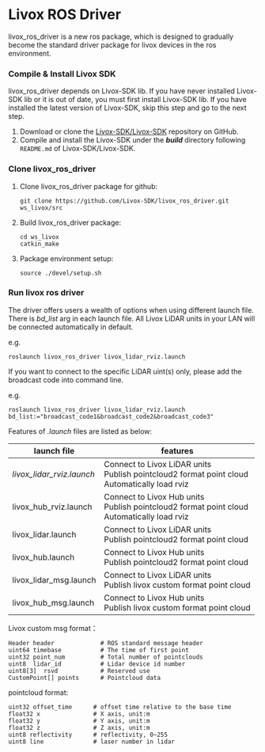 # Livox ROS Driver

livox_ros_driver is a new ros package, which is designed to gradually become the standard driver package for livox devices in the ros environment.

### Compile & Install Livox SDK

livox_ros_driver depends on Livox-SDK lib. If you have never installed Livox-SDK lib or it is out of date, you must first install Livox-SDK lib. If you have installed the latest version of Livox-SDK, skip this step and go to the next step.

1. Download or clone the [Livox-SDK/Livox-SDK](https://github.com/Livox-SDK/Livox-SDK/) repository on GitHub.
2. Compile and install the Livox-SDK under the ***build*** directory following `README.md` of Livox-SDK/Livox-SDK.

### Clone livox_ros_driver

1. Clone livox_ros_driver package for github:

   `git clone https://github.com/Livox-SDK/livox_ros_driver.git ws_livox/src`

2. Build livox_ros_driver package:

   ```
   cd ws_livox
   catkin_make
   ```

3. Package environment setup:

    `source ./devel/setup.sh`

### Run livox ros driver

The driver offers users a wealth of options when using different launch file. There is *bd_list* arg in each launch file. All Livox LiDAR units in your LAN will be connected automatically in default.

e.g.

```
roslaunch livox_ros_driver livox_lidar_rviz.launch
```

If you want to connect to the specific LiDAR uint(s) only, please add the broadcast code into command line. 

e.g.

```
roslaunch livox_ros_driver livox_lidar_rviz.launch bd_list:="broadcast_code1&broadcast_code2&broadcast_code3"
```

Features of *.launch* files are listed as below:

| launch file               | features                                                     |
| ------------------------- | ------------------------------------------------------------ |
| *livox_lidar_rviz.launch* | Connect to Livox LiDAR units<br/>Publish pointcloud2 format point cloud<br/>Automatically load rviz |
| livox_hub_rviz.launch     | Connect to Livox Hub units<br/>Publish pointcloud2 format point cloud<br />Automatically load rviz |
| livox_lidar.launch        | Connect to Livox LiDAR units<br />Publish pointcloud2 format point cloud |
| livox_hub.launch          | Connect to Livox Hub units<br />Publish pointcloud2 format point cloud |
| livox_lidar_msg.launch    | Connect to Livox LiDAR units<br />Publish livox custom format point cloud |
| livox_hub_msg.launch      | Connect to Livox Hub units<br />Publish livox custom format point cloud |

Livox custom msg format：

```
Header header             # ROS standard message header
uint64 timebase           # The time of first point
uint32 point_num          # Total number of pointclouds
uint8  lidar_id           # Lidar device id number
uint8[3]  rsvd            # Reserved use
CustomPoint[] points      # Pointcloud data
```
pointcloud format:
```
uint32 offset_time      # offset time relative to the base time
float32 x               # X axis, unit:m
float32 y               # Y axis, unit:m
float32 z               # Z axis, unit:m
uint8 reflectivity      # reflectivity, 0~255
uint8 line              # laser number in lidar
```
